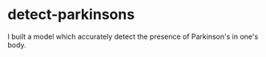 # detect-parkinsons
I built a model which accurately detect the presence of Parkinson's in one's body.
